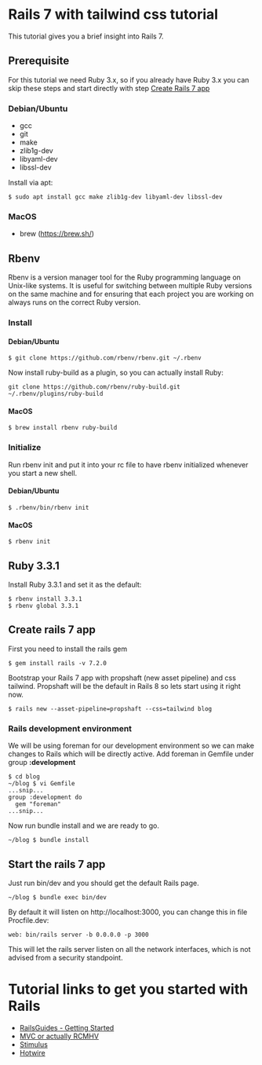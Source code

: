 # Rails 7 with tailwind css tutorial
This tutorial gives you a brief insight into Rails 7. 

## Prerequisite
For this tutorial we need Ruby 3.x, so if you already have Ruby 3.x you can skip these steps and start directly with step [Create Rails 7 app](#create-rails-7-app)

### Debian/Ubuntu
- gcc
- git
- make
- zlib1g-dev
- libyaml-dev
- libssl-dev

Install via apt:
```
$ sudo apt install gcc make zlib1g-dev libyaml-dev libssl-dev
```

### MacOS
- brew (https://brew.sh/)

## Rbenv
Rbenv is a version manager tool for the Ruby programming language on Unix-like systems. It is useful for switching between multiple Ruby versions on the same machine and for ensuring that each project you are working on always runs on the correct Ruby version.

### Install
#### Debian/Ubuntu
```
$ git clone https://github.com/rbenv/rbenv.git ~/.rbenv
```

Now install ruby-build as a plugin, so you can actually install Ruby:
```
git clone https://github.com/rbenv/ruby-build.git ~/.rbenv/plugins/ruby-build
```

#### MacOS
```
$ brew install rbenv ruby-build
```

### Initialize
Run rbenv init and put it into your rc file to have rbenv initialized whenever you start a new shell.

#### Debian/Ubuntu
```
$ .rbenv/bin/rbenv init
```

#### MacOS
```
$ rbenv init
```

## Ruby 3.3.1
Install Ruby 3.3.1 and set it as the default:
```
$ rbenv install 3.3.1
$ rbenv global 3.3.1
```

## Create rails 7 app
First you need to install the rails gem
```
$ gem install rails -v 7.2.0
```

Bootstrap your Rails 7 app with propshaft (new asset pipeline) and css tailwind. Propshaft will be the default in Rails 8 so lets start using it right now.
```
$ rails new --asset-pipeline=propshaft --css=tailwind blog
```

### Rails development environment
We will be using foreman for our development environment so we can make changes to Rails which will be directly active.
Add foreman in Gemfile under group **:development**
```
$ cd blog
~/blog $ vi Gemfile
...snip...
group :development do
  gem "foreman"
...snip...
```

Now run bundle install and we are ready to go.
```
~/blog $ bundle install
```

## Start the rails 7 app
Just run bin/dev and you should get the default Rails page.
```
~/blog $ bundle exec bin/dev
```

By default it will listen on http://localhost:3000, you can change this in file Procfile.dev:
```
web: bin/rails server -b 0.0.0.0 -p 3000
```
This will let the rails server listen on all the network interfaces, which is not advised from a security standpoint.

# Tutorial links to get you started with Rails
- [RailsGuides - Getting Started](https://guides.rubyonrails.org/getting_started.html)
- [MVC or actually RCMHV](docs/RCMHV.md)
- [Stimulus](https://blog.effectussoftware.com/stimulus-in-rails/)
- [Hotwire](https://hotwired.dev/)
